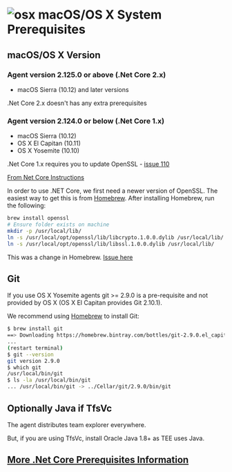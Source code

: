 

# ![osx](../res/apple_med.png) macOS/OS X System Prerequisites

## macOS/OS X Version

### Agent version 2.125.0 or above (.Net Core 2.x)  
  - macOS Sierra (10.12) and later versions

.Net Core 2.x doesn't has any extra prerequisites

### Agent version 2.124.0 or below (.Net Core 1.x) 
  - macOS Sierra (10.12)
  - OS X El Capitan (10.11)
  - OS X Yosemite (10.10)

.Net Core 1.x requires you to update OpenSSL - [issue 110](https://github.com/Microsoft/vsts-agent/issues/110) 

[From Net Core Instructions](https://www.microsoft.com/net/core#macos)

In order to use .NET Core, we first need a newer version of OpenSSL. The easiest way to get this is from [Homebrew](https://brew.sh). After installing Homebrew, run the following:

```bash
brew install openssl
# Ensure folder exists on machine
mkdir -p /usr/local/lib/
ln -s /usr/local/opt/openssl/lib/libcrypto.1.0.0.dylib /usr/local/lib/
ln -s /usr/local/opt/openssl/lib/libssl.1.0.0.dylib /usr/local/lib/
```

This was a change in Homebrew. [Issue here](https://github.com/Microsoft/vsts-agent/issues/470)

## Git

If you use OS X Yosemite agents git >= 2.9.0 is a pre-requisite and not provided by OS X (OS X El Capitan provides Git 2.10.1).

We recommend using [Homebrew](https://brew.sh) to install Git:

```bash
$ brew install git
==> Downloading https://homebrew.bintray.com/bottles/git-2.9.0.el_capitan.bottle.tar.gz
...
(restart terminal)
$ git --version
git version 2.9.0
$ which git
/usr/local/bin/git
$ ls -la /usr/local/bin/git
... /usr/local/bin/git -> ../Cellar/git/2.9.0/bin/git
```

## Optionally Java if TfsVc

The agent distributes team explorer everywhere.

But, if you are using TfsVc, install Oracle Java 1.8+ as TEE uses Java.

## [More .Net Core Prerequisites Information](https://docs.microsoft.com/en-us/dotnet/core/macos-prerequisites?tabs=netcore2x)

